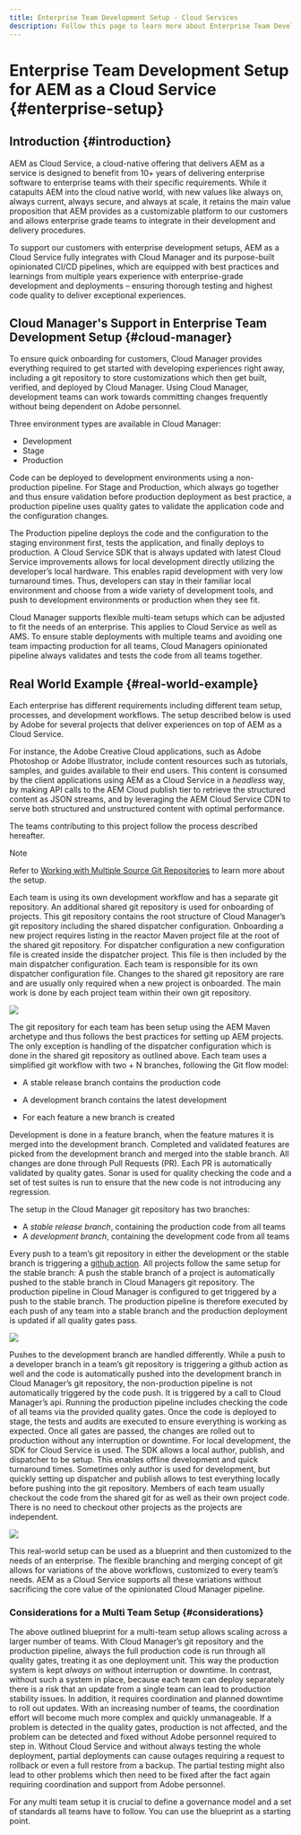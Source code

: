 ```yaml
---
title: Enterprise Team Development Setup - Cloud Services
description: Follow this page to learn more about Enterprise Team Development Setup
---
```

# Enterprise Team Development Setup for AEM as a Cloud Service {#enterprise-setup}

## Introduction {#introduction}

AEM as Cloud Service, a cloud-native offering that delivers AEM as a service is designed to benefit from 10+ years of delivering enterprise software to enterprise teams with their specific requirements. While it catapults AEM into the cloud native world, with new values like always on, always current, always secure, and always at scale, it retains the main value proposition that AEM provides as a customizable platform to our customers and allows enterprise grade teams to integrate in their development and delivery procedures.

To support our customers with enterprise development setups, AEM as a Cloud Service fully integrates with Cloud Manager and its purpose-built opinionated CI/CD pipelines, which are equipped with best practices and learnings from multiple years experience with enterprise-grade development and deployments – ensuring thorough testing and highest code quality to deliver exceptional experiences.

## Cloud Manager's Support in Enterprise Team Development Setup {#cloud-manager}

To ensure quick onboarding for customers, Cloud Manager provides everything required to get started with developing experiences right away, including a git repository to store customizations which then get built, verified, and deployed by Cloud Manager.
Using Cloud Manager, development teams can work towards committing changes frequently without being dependent on Adobe personnel. 

Three environment types are available in Cloud Manager: 

* Development
* Stage
* Production 

Code can be deployed to development environments using a non-production pipeline. For Stage and Production, which always go together and thus ensure validation before production deployment as best practice, a production pipeline uses quality gates to validate the application code and the configuration changes. 

The Production pipeline deploys the code and the configuration to the staging environment first, tests the application, and finally deploys to production.
A Cloud Service SDK that is always updated with latest Cloud Service improvements allows for local development directly utilizing the developer’s local hardware. This enables rapid development with very low turnaround times. Thus, developers can stay in their familiar local environment and choose from a wide variety of development tools, and push to development environments or production when they see fit. 

Cloud Manager supports flexible multi-team setups which can be adjusted to fit the needs of an enterprise. This applies to Cloud Service as well as AMS. To ensure stable deployments with multiple teams and avoiding one team impacting production for all teams, Cloud Managers opinionated pipeline always validates and tests the code from all teams together.


## Real World Example {#real-world-example}

Each enterprise has different requirements including different team setup, processes, and development workflows. The setup described below is used by Adobe for several projects that deliver experiences on top of AEM as a Cloud Service.

For instance, the Adobe Creative Cloud applications, such as Adobe Photoshop or Adobe Illustrator, include content resources such as tutorials, samples, and guides available to their end users. This content is consumed by the client applications using AEM as a Cloud Service in a *headless* way, by making API calls to the AEM Cloud publish tier to retrieve the structured content as JSON streams, and by leveraging the AEM Cloud Service CDN to serve both structured and unstructured content with optimal performance.

The teams contributing to this project follow the process described hereafter.

>[!NOTE]
>Refer to [Working with Multiple Source Git Repositories](https://experienceleague.adobe.com/docs/experience-manager-cloud-manager/using/managing-code/working-with-multiple-source-git-repos.html#managing-code) to learn more about the setup. 

Each team is using its own development workflow and has a separate git repository. An additional shared git repository is used for onboarding of projects. This git repository contains the root structure of Cloud Manager’s git repository including the shared dispatcher configuration. Onboarding a new project requires listing in the reactor Maven project file at the root of the shared git repository. For dispatcher configuration a new configuration file is created inside the dispatcher project. This file is then included by the main dispatcher configuration. Each team is responsible for its own dispatcher configuration file. Changes to the shared git repository are rare and are usually only required when a new project is onboarded. The main work is done by each project team within their own git repository.
 
![](assets/team-setup1.png)

The git repository for each team has been setup using the AEM Maven archetype and thus follows the best practices for setting up AEM projects. The only exception is handling of the dispatcher configuration which is done in the shared git repository as outlined above.
Each team uses a simplified git workflow with two + N branches, following the Git flow model:

* A stable release branch contains the production code

* A development branch contains the latest development

* For each feature a new branch is created


Development is done in a feature branch, when the feature matures it is merged into the development branch. Completed and validated features are picked from the development branch and merged into the stable branch. All changes are done through Pull Requests (PR). Each PR is automatically validated by quality gates. Sonar is used for quality checking the code and a set of test suites is run to ensure that the new code is not introducing any regression.

The setup in the Cloud Manager git repository has two branches:

* A *stable release branch*, containing the production code from all teams
* A *development branch*, containing the development code from all teams

Every push to a team’s git repository in either the development or the stable branch is triggering a [github action](https://experienceleague.adobe.com/docs/experience-manager-cloud-manager/using/managing-code/working-with-multiple-source-git-repos.html?lang=en#managing-code). All projects follow the same setup for the stable branch: A push the stable branch of a project is automatically pushed to the stable branch in Cloud Managers git repository. The production pipeline in Cloud Manager is configured to get triggered by a push to the stable branch. The production pipeline is therefore executed by each push of any team into a stable branch and the production deployment is updated if all quality gates pass.

![](assets/team-setup2.png)
 
Pushes to the development branch are handled differently. While a push to a developer branch in a team’s git repository is triggering a github action as well and the code is automatically pushed into the development branch in Cloud Manager’s git repository, the non-production pipeline is not automatically triggered by the code push. It is triggered by a call to Cloud Manager’s api.
Running the production pipeline includes checking the code of all teams via the provided quality gates. Once the code is deployed to stage, the tests and audits are executed to ensure everything is working as expected. Once all gates are passed, the changes are rolled out to production without any interruption or downtime.
For local development, the SDK for Cloud Service is used. The SDK allows a local author, publish, and dispatcher to be setup. This enables offline development and quick turnaround times. Sometimes only author is used for development, but quickly setting up dispatcher and publish allows to test everything locally before pushing into the git repository. Members of each team usually checkout the code from the shared git for as well as their own project code. There is no need to checkout other projects as the projects are independent.

![](assets/team-setup3.png)
 
This real-world setup can be used as a blueprint and then customized to the needs of an enterprise. The flexible branching and merging concept of git allows for variations of the above workflows, customized to every team’s needs. AEM as a Cloud Service supports all these variations without sacrificing the core value of the opinionated Cloud Manager pipeline.

### Considerations for a Multi Team Setup {#considerations}

The above outlined blueprint for a multi-team setup allows scaling across a larger number of teams. With Cloud Manager’s git repository and the production pipeline, always the full production code is run through all quality gates, treating it as one deployment unit. This way the production system is kept *always on* without interruption or downtime.
In contrast, without such a system in place, because each team can deploy separately there is a risk that an update from a single team can lead to production stability issues. In addition, it requires coordination and planned downtime to roll out updates. With an increasing number of teams, the coordination effort will become much more complex and quickly unmanageable.
If a problem is detected in the quality gates, production is not affected, and the problem can be detected and fixed without Adobe personnel required to step in. Without Cloud Service and without always testing the whole deployment, partial deployments can cause outages requiring a request to rollback or even a full restore from a backup. The partial testing might also lead to other problems which then need to be fixed after the fact again requiring coordination and support from Adobe personnel.

For any multi team setup it is crucial to define a governance model and a set of standards all teams have to follow. You can use the blueprint as a starting point.